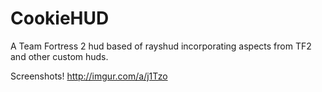 CookieHUD
=========

A Team Fortress 2 hud based of rayshud incorporating aspects from TF2 and other custom huds.

Screenshots! http://imgur.com/a/j1Tzo
